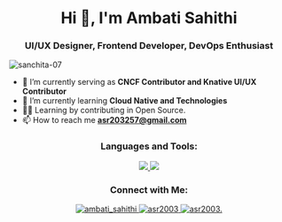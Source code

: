 
<!--
**asr2003/asr2003** is a ✨ _special_ ✨ repository because its `README.md` (this file) appears on your GitHub profile.

Here are some ideas to get you started:

- 🔭 I’m currently working on ...
- 🌱 I’m currently learning ...
- 👯 I’m looking to collaborate on ...
- 🤔 I’m looking for help with ...
- 💬 Ask me about ...
- 📫 How to reach me: ...
- 😄 Pronouns: ...
- ⚡ Fun fact: ...
-->
<h1 align="center">Hi 👋, I'm Ambati Sahithi</h1>

<h3 align="center">UI/UX Designer, Frontend Developer, DevOps Enthusiast</h3>

<p align="left"> <img src="https://komarev.com/ghpvc/?username=asr2003&label=Profile%20views&color=0e75b6&style=flat" alt="sanchita-07" /> </p>

- 🔭 I’m currently serving as **CNCF Contributor and Knative UI/UX Contributor**
- 🌱 I’m currently learning **Cloud Native and Technologies**
- 👨‍💻 Learning by contributing in Open Source.
- 📫 How to reach me **asr203257@gmail.com**
  
<h3 align="center">Languages and Tools:</h3>
<p align="center">
  <a href="https://skillicons.dev">
    <img src="https://skillicons.dev/icons?i=figma,kubernetes,docker,go,react,py,js,html,css," />
        <img src="https://skillicons.dev/icons?i=bash,nodejs,express,git,github,mongodb,nginx,powershell,vscode," />
  </a>
</p>

<h3 align="center">Connect with Me:</h3>
<p align="center">
  <a href="https://www.linkedin.com/in/ambati-sahithi/">
    <img src="https://skillicons.dev/icons?i=linkedin" alt="ambati_sahithi" />
  </a> <a href="https://slack.com/_sanchita_07">
<!--     <img src="https://skillicons.dev/icons?i=slack" alt="_sanchita_07" />
  </a> <a href="https://github.com/asr2003"> -->
    <img src="https://skillicons.dev/icons?i=github" alt="asr2003" />
  </a> <a href="https://discordapp.com/users/asr2003.">
    <img src="https://skillicons.dev/icons?i=discord" alt="asr2003." />  
  </a>
</p>
